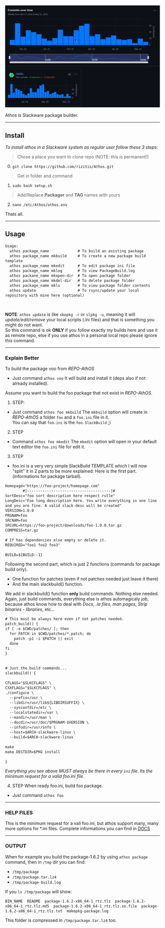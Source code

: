 ![](./IMAGES/Commitsovertime.png)

Athos is Slackware package builder.<br>

---

## Install

*To install athos in a Slackware system as regular user follow these 3 steps*:

> Chose a place you want to clone repo (NOTE: this is permanent!)
0. `git clone https://github.com/rizitis/Athos.git`
> Get in folder and command
1. `sudo bash setup.sh`
> Add/Replace **Packager** and **TAG** names with yours
2. `nano /etc/Athos/athos.env`

Thats all.

---

## Usage

```
Usage:
  athos package_name             # To build an existing package
  athos package_name mkbuild     # To create a new package build template
  athos package_name mkedit      # To edit package ini file
  athos package_name mklog       # To view PackageBuild.log
  athos packane_name mkopen-dir  # To open package folder
  athos package_name mkdel-dir   # To delete package folder
  athos package_name mkls        # To view package folder contents
  athos update                   # To rsync/update your local repository with mine here (optional)

  
```
**NOTE**: `athos update` is like `sbopkg -r` or `slpkg -u`, meaning it will *update/edit/remove* your local scripts (.ini files) and that is something you might do not want.<br>
     So this command is ok **ONLY** if you follow exactly my builds here and use it as remote repo, else if you use athos in a personal local repo please ignore this command.

- - -

### Explain Better

To build the package voo from *REPO-AthOS* 
- Just command `athos voo` 
It will build and install it (deps also if not already installed).

Assume you want to build the foo package that not exist in *REPO-AthOS*. 
1. STEP:
- Just command `athos foo mkbuild` 
The `mkbuild` option will create in *REPO-AthOS* a folder `foo` and a `foo.ini` file in it.<br>
You can say that `foo.ini` is the `foo.SlackBuild` ;)<br>

2. STEP
- Command `athos foo mkedit`
The `mkedit` option will open in your default text editor the `foo.ini` file for edit it.

3. STEP
- foo.ini is a very very simple SlackBuild TEMPLATE which I will now "split" it in 2 parts to be more explained:
Here is the first part. (informations for package tarball). <br>
```
Homepage="https://foo-project/homepage.com"
        #|--------------------------------------|#
SortDesc="foo sort description here respect rulle"
LongDesc="Foo long description here. You write everything in one line and you are fine. A valid slack-desc will be created"
VERSION=1.0.0
PRGNAM=foo
SRCNAM=foo
SRCURL=https://foo-project/downloads/foo-1.0.0.tar.gz
COMPRESS=tar.gz

# If has dependencies else empty or delete it.
REQUIRED="foo1 foo2 foo3"

BUILD=${BUILD:-1}
```

Following the second part, which is just 2 functions (commands for package build only).<br>

- One function for patches (even if not patches needed just leave it there)<br>
- And the main slackbuild() function.

We add in slackbuild() function **only** build commands. Nothing else needed.<br> 
Again, just build commands, everything else is athos automagicaly job, because athos know how to deal with *Docs*, *.la files*, *man pages*, *Strip binaries - libraries*, etc...

```
# This must be always here even if not patches needed.
patch_build() {
if [ -e $CWD/patches/ ]; then
  for PATCH in $CWD/patches/*.patch; do
    patch -p1 -i $PATCH || exit
  done
fi
}


# Just the build commands...
slackbuild() {

CFLAGS="$SLKCFLAGS" \
CXXFLAGS="$SLKCFLAGS" \
./configure \
  --prefix=/usr \
  --libdir=/usr/lib${LIBDIRSUFFIX} \
  --sysconfdir=/etc \
  --localstatedir=/var \
  --mandir=/usr/man \
  --docdir=/usr/doc/$PRGNAM-$VERSION \
  --infodir=/usr/info \
  --host=$ARCH-slackware-linux \
  --build=$ARCH-slackware-linux

make
make DESTDIR=$PKG install

}
```
*Everything you see above MUST always be there in every `ini` file. Its the minimum request for a valid foo.ini file.*

4. STEP
When ready foo.ini, build foo package.
- Just command `athos foo`


--- 

### HELP FILES
This is the minimum request for a vali foo.ini, but athos support many, many more options for *.ini files.
Complete informations you can find in [DOCS](https://github.com/rizitis/PLASMA_WORLD/tree/main/AthOS/DOCS)


---

### OUTPUT

When for example you build the package-1.6.2 by using `athos package` command, then in `/tmp` dir you can find:
- `/tmp/package`
- `/tmp/package.tar.lz4`
- `/tmp/package-build.log`

If you `ls /tmp/package` will show:
```
BIN_NAME  README  package-1.6.2-x86_64-1_rtz.tlz  package-1.6.2-x86_64-1_rtz.tlz.md5  package-1.6.2-x86_64-1_rtz.tlz.so.file  package-1.6.2-x86_64-1_rtz.tlz.txt  makepkg-package.log
```
This folder is compressed in `/tmp/package.tar.lz4` too.

